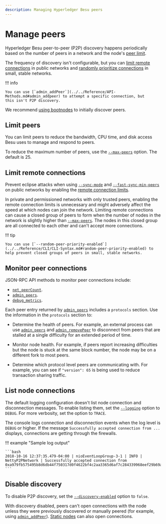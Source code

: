 ```yaml
---
description: Managing Hyperledger Besu peers
---
```


# Manage peers

Hyperledger Besu peer-to-peer (P2P) discovery happens periodically based on the number of peers in a network and the
node's [peer limit](#limit-peers).

The frequency of discovery isn't configurable, but you can [limit remote connections](#limit-remote-connections) in
public networks and [randomly prioritize connections](../../Reference/CLI/CLI-Syntax.md#random-peer-priority-enabled)
in small, stable networks.

!!! info

    You can use [`admin_addPeer`](../../Reference/API-Methods.md#admin_addpeer) to attempt a specific connection, but
    this isn't P2P discovery.

We recommend [using bootnodes](Bootnodes.md) to initially discover peers.

## Limit peers

You can limit peers to reduce the bandwidth, CPU time, and disk access Besu uses to manage and respond to peers.

To reduce the maximum number of peers, use the
[`--max-peers`](../../Reference/CLI/CLI-Syntax.md#max-peers) option. The default is 25.

## Limit remote connections

Prevent eclipse attacks when using [`--sync-mode`](../../Reference/CLI/CLI-Syntax.md#sync-mode) and
[`--fast-sync-min-peers`](../../Reference/CLI/CLI-Syntax.md#fast-sync-min-peers) on public networks by enabling the
[remote connection limits](../../Reference/CLI/CLI-Syntax.md#remote-connections-limit-enabled).

In private and permissioned networks with only trusted peers, enabling the remote connection limits is
unnecessary and might adversely affect the speed at which nodes can join the network.
Limiting remote connections can cause a closed group of peers to form when the number of nodes in the network is
slightly higher than [`--max-peers`](../../Reference/CLI/CLI-Syntax.md#max-peers).
The nodes in this closed group are all connected to each other and can't accept more connections.

!!! tip

    You can use [`--random-peer-priority-enabled`](../../Reference/CLI/CLI-Syntax.md#random-peer-priority-enabled) to
    help prevent closed groups of peers in small, stable networks.

## Monitor peer connections

JSON-RPC API methods to monitor peer connections include:

* [`net_peerCount`](../../Reference/API-Methods.md#net_peercount).
* [`admin_peers`](../../Reference/API-Methods.md#admin_peers).
* [`debug_metrics`](../../Reference/API-Methods.md#debug_metrics).

Each peer entry returned by [`admin_peers`](../../Reference/API-Methods.md#admin_peers) includes a
`protocols` section. Use the information in the `protocols` section to:

* Determine the health of peers.
  For example, an external process can use [`admin_peers`](../../Reference/API-Methods.md#admin_peers) and
  [`admin_removePeer`](../../Reference/API-Methods.md#admin_removepeer) to disconnect from peers that are stalled at a
  single difficulty for an extended period of time.

* Monitor node health.
  For example, if peers report increasing difficulties but the node is stuck at the same block number, the node may be
  on a different fork to most peers.

* Determine which protocol level peers are communicating with.
  For example, you can see if `"version": 65` is being used to reduce transaction sharing traffic.

## List node connections

The default logging configuration doesn't list node connection and disconnection messages.
To enable listing them, set the [`--logging`](../../Reference/CLI/CLI-Syntax.md#logging) option to `DEBUG`.
For more verbosity, set the option to `TRACE`.

The console logs connection and disconnection events when the log level is `DEBUG` or higher.
If the message `Successfully accepted connection from ...` displays, connections are getting through the firewalls.

!!! example "Sample log output"

    ```bash
    2018-10-16 12:37:35.479-04:00 | nioEventLoopGroup-3-1 | INFO | NettyP2PNetwork | Successfully accepted connection from 0xa979fb575495b8d6db44f750317d0f4622bf4c2aa3365d6af7c284339968eef29b69ad0dce72a4d8db5ebb4968de0e3bec910127f134779fbcb0cb6d3331163c
    ```

## Disable discovery

To disable P2P discovery, set the
[`--discovery-enabled`](../../Reference/CLI/CLI-Syntax.md#discovery-enabled) option to `false`.

With discovery disabled, peers can't open connections with the node unless they were previously discovered or manually
peered (for example, using [`admin_addPeer`](../../Reference/API-Methods.md#admin_addpeer)).
[Static nodes](Static-Nodes.md) can also open connections.
